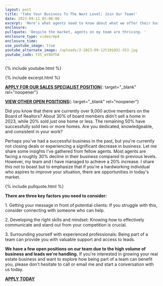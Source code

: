 ```yaml
---
layout: post
title: 'Take Your Business To The Next Level: Join Our Team!'
date: 2023-09-11 05:00:00
excerpt: 'Here’s what agents need to know about what we offer their businesses. '
enclosure:
pullquote: 'Despite the market, agents on my team are thriving. '
enclosure_type: video/mp4
enclosure_time:
use_youtube_image: true
youtube_alternate_image: /uploads/2-2023-09-12t101931-353.jpg
youtube_code: tV5_mY8UfhA
---
```

{% include youtube.html %}

{% include excerpt.html %}

[**APPLY FOR OUR SALES SPECIALIST POSITION**](https://jobs.wizehire.com/job/real-estate-sales-specialist-in-midvale-ut-us-086399c607123651){: target="_blank" rel="noopener"}

[**VIEW OTHER OPEN POSITIONS**](https://wizehire.com/cmp/justin-udy-team){: target="_blank" rel="noopener"}

Did you know that there are currently over 9,000 active members on the Board of Realtors? About 30% of board members didn't sell a home in 2023, while 20% sold just one home or less. The remaining 50% have successfully sold two or more homes. Are you dedicated, knowledgeable, and consistent in your work?

Perhaps you've had a successful business in the past, but you're currently not closing deals or experiencing a significant decrease in business. Let me share some insights I've gathered from fellow agents. Most agents are facing a roughly 30% decline in their business compared to previous levels. However, my team and I have managed to achieve a 20% increase. I share this not to boast but to emphasize that if you're a hardworking individual who aspires to improve your situation, there are opportunities in today's market.

{% include pullquote.html %}

**There are three key factors you need to consider:**

1\. Getting your message in front of potential clients: If you struggle with this, consider connecting with someone who can help.

2\. Developing the right skills and mindset: Knowing how to effectively communicate and stand out from your competition is crucial.

3\. Surrounding yourself with experienced professionals: Being part of a team can provide you with valuable support and access to leads.

**We have a few open positions on our team due to the high volume of business and leads we're handling.** If you're interested in growing your real estate business and want to explore how being part of a team can benefit you, please don't hesitate to call or email me and start a conversation with us today.

[**APPLY TODAY**](https://wizehire.com/cmp/justin-udy-team)